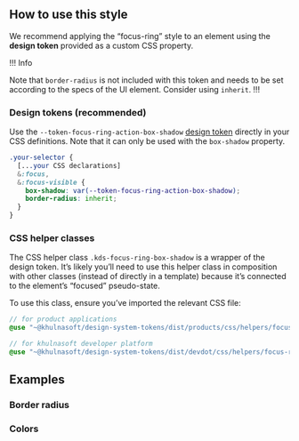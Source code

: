 
## How to use this style

We recommend applying the “focus-ring” style to an element using the **design token** provided as a custom CSS property.

!!! Info 

Note that `border-radius` is not included with this token and needs to be set according to the specs of the UI element. Consider using `inherit`.
!!!

### Design tokens (recommended)

Use the `--token-focus-ring-action-box-shadow` [design token](./tokens) directly in your CSS definitions. Note that it can only be used with the `box-shadow` property.

```css
.your-selector {
  [...your CSS declarations]
  &:focus,
  &:focus-visible {
    box-shadow: var(--token-focus-ring-action-box-shadow);
    border-radius: inherit;
  }
}
```

### CSS helper classes

The CSS helper class `.kds-focus-ring-box-shadow` is a wrapper of the design token. It’s likely you’ll need to use this helper class in composition with other classes (instead of directly in a template) because it’s connected to the element’s “focused” pseudo-state.

To use this class, ensure you’ve imported the relevant CSS file:

```scss
// for product applications
@use "~@khulnasoft/design-system-tokens/dist/products/css/helpers/focus-ring.css";

// for khulnasoft developer platform
@use "~@khulnasoft/design-system-tokens/dist/devdot/css/helpers/focus-ring.css";
```

## Examples

### Border radius

<div class="kds-focus-ring-action-box-shadow" style="margin-bottom: 16px;">
  <Doc::Placeholder @text="no radius" @width="100" @height="100" @background="transparent" />
</div>

<div class="kds-focus-ring-action-box-shadow" style="margin-bottom: 16px; border-radius: 5px;">
  <Doc::Placeholder @text="with border radius" @width="100" @height="100" @background="transparent" />
</div>

### Colors

<div class="kds-focus-ring-action-box-shadow" style="margin-bottom: 16px;">
  <Doc::Placeholder @text="action" @width="100" @height="100" @background="transparent" />
</div>

<div class="kds-focus-ring-critical-box-shadow" style="margin-bottom: 16px;">
  <Doc::Placeholder @text="critical" @width="100" @height="100" @background="transparent" />
</div>